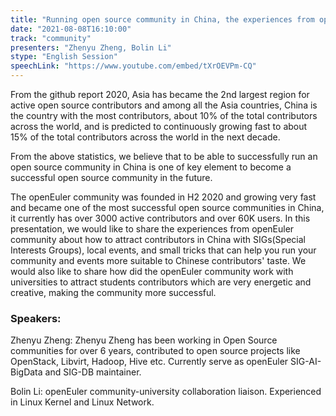 ```yaml
---
title: "Running open source community in China, the experiences from openEuler."
date: "2021-08-08T16:10:00" 
track: "community"
presenters: "Zhenyu Zheng, Bolin Li"
stype: "English Session"
speechLink: "https://www.youtube.com/embed/tXrOEVPm-CQ"
---
```

From the github report 2020, Asia has became the 2nd largest region for active open source contributors and among all the Asia countries, China is the country with the most contributors, about 10% of the total contributors across the world, and is predicted to continuously growing fast to about 15% of the total contributors across the world in the next decade.
 

 From the above statistics, we believe that to be able to successfully run an open source community in China is one of key element to become a successful open source community in the future. 
 

 The openEuler community was founded in H2 2020 and growing very fast and became one of the most successful open source communities in China, it currently has over 3000 active contributors and over 60K users. In this presentation, we would like to share the experiences from openEuler community about how to attract contributors in China with SIGs(Special Interests Groups), local events, and small tricks that can help you run your community and events more suitable to Chinese contributors' taste. We would also like to share how did the openEuler community work with universities to attract students contributors which are very energetic and creative, making the community more successful.
 ### Speakers: 
 Zhenyu Zheng: Zhenyu Zheng has been working in Open Source communities for over 6 years, contributed to open source projects like OpenStack, Libvirt, Hadoop, Hive etc. Currently serve as openEuler SIG-AI-BigData and SIG-DB maintainer.

Bolin Li: openEuler community-university collaboration liaison. Experienced in Linux Kernel and Linux Network.